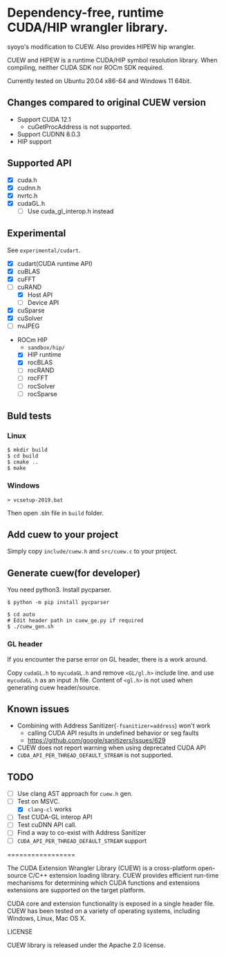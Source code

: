 # Dependency-free, runtime CUDA/HIP wrangler library.

syoyo's modification to CUEW. Also provides HIPEW hip wrangler.

CUEW and HIPEW is a runtime CUDA/HIP symbol resolution library.
When compiling, neither CUDA SDK nor ROCm SDK required.

Currently tested on Ubuntu 20.04 x86-64 and Windows 11 64bit.

## Changes compared to original CUEW version

* Support CUDA 12.1
  * cuGetProcAddress is not supported.
* Support CUDNN 8.0.3
* HIP support

## Supported API

* [x] cuda.h
* [x] cudnn.h
* [x] nvrtc.h
* [x] cudaGL.h
  * [ ] Use cuda_gl_interop.h instead

## Experimental

See `experimental/cudart`.

* [x] cudart(CUDA runtime API)
* [x] cuBLAS
* [x] cuFFT
* [ ] cuRAND
  * [x] Host API
  * [ ] Device API
* [x] cuSparse
* [x] cuSolver
* [ ] nvJPEG

* ROCm HIP
  * `sandbox/hip/`
  * [x] HIP runtime
  * [x] rocBLAS
  * [ ] rocRAND
  * [ ] rocFFT
  * [ ] rocSolver
  * [ ] rocSparse

## Buld tests

### Linux

```
$ mkdir build
$ cd build
$ cmake ..
$ make
```

### Windows

```
> vcsetup-2019.bat
```

Then open .sln file in `build` folder.

## Add cuew to your project

Simply copy `include/cuew.h` and `src/cuew.c` to your project.

## Generate cuew(for developer)

You need python3.
Install pycparser.

```
$ python -m pip install pycparser
```

```
$ cd auto
# Edit header path in cuew_ge.py if required
$ ./cuew_gen.sh
```

### GL header

If you encounter the parse error on GL header, there is a work around.

Copy `cudaGL.h` to `mycudaGL.h` and remove `<GL/gl.h>` include line. and use `mycudaGL.h` as an input .h file.
Content of `<gl.h>` is not used when generating cuew header/source.

## Known issues

* Combining with Address Sanitizer(`-fsanitizer=address`) won't work
  * calling CUDA API results in undefined behavior or seg faults
  * https://github.com/google/sanitizers/issues/629
* CUEW does not report warning when using deprecated CUDA API
* `CUDA_API_PER_THREAD_DEFAULT_STREAM` is not supported.

## TODO

* [ ] Use clang AST approach for `cuew.h` gen.
* [ ] Test on MSVC.
  * [x] `clang-cl` works
* [ ] Test CUDA-GL interop API
* [ ] Test cuDNN API call.
* [ ] Find a way to co-exist with Address Sanitizer
* [ ] `CUDA_API_PER_THREAD_DEFAULT_STREAM` support

=================

The CUDA Extension Wrangler Library (CUEW) is a cross-platform open-source
C/C++ extension loading library. CUEW provides efficient run-time mechanisms
for determining which CUDA functions and extensions extensions are supported
on the target platform.

CUDA core and extension functionality is exposed in a single header file.
CUEW has been tested on a variety of operating systems, including Windows,
Linux, Mac OS X.

LICENSE

CUEW library is released under the Apache 2.0 license.

